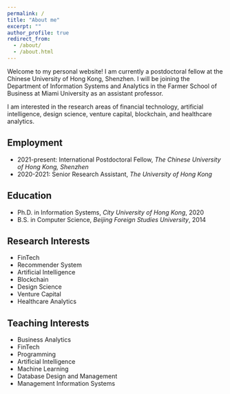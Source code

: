 ```yaml
---
permalink: /
title: "About me"
excerpt: ""
author_profile: true
redirect_from: 
  - /about/
  - /about.html
---
```

Welcome to my personal website! I am currently a postdoctoral fellow at the Chinese University of Hong Kong, Shenzhen. I will be joining the Department of Information Systems and Analytics in the Farmer School of Business at Miami University as an assistant professor. 

I am interested in the research areas of financial technology, artificial intelligence, design science, venture capital, blockchain, and healthcare analytics.

## Employment
* 2021-present: International Postdoctoral Fellow, *The Chinese University of Hong Kong, Shenzhen*
* 2020-2021: Senior Research Assistant, *The University of Hong Kong*

## Education
* Ph.D. in Information Systems, *City University of Hong Kong*, 2020
* B.S. in Computer Science, *Beijing Foreign Studies University*, 2014

## Research Interests
* FinTech
* Recommender System
* Artificial Intelligence
* Blockchain
* Design Science
* Venture Capital
* Healthcare Analytics

## Teaching Interests
* Business Analytics
* FinTech
* Programming
* Artificial Intelligence
* Machine Learning
* Database Design and Management
* Management Information Systems

